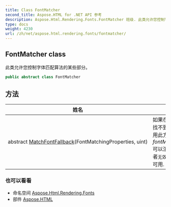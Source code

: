 ```yaml
---
title: Class FontMatcher
second_title: Aspose.HTML for .NET API 参考
description: Aspose.Html.Rendering.Fonts.FontMatcher 班级. 此类允许您控制字体匹配算法的某些部分
type: docs
weight: 4230
url: /zh/net/aspose.html.rendering.fonts/fontmatcher/
---
```

## FontMatcher class

此类允许您控制字体匹配算法的某些部分。

```csharp
public abstract class FontMatcher
```

## 方法

| 姓名 | 描述 |
| --- | --- |
| abstract [MatchFontFallback](../../aspose.html.rendering.fonts/fontmatcher/matchfontfallback/)(FontMatchingProperties, uint) | 如果在字体查找文件夹中找不到合适的字体，则调用此方法。 它应该根据*fontMatchingProperties*可以渲染*charCode*， 或者`无效的`如果这种字体不可用. |

### 也可以看看

* 命名空间 [Aspose.Html.Rendering.Fonts](../../aspose.html.rendering.fonts/)
* 部件 [Aspose.HTML](../../)


